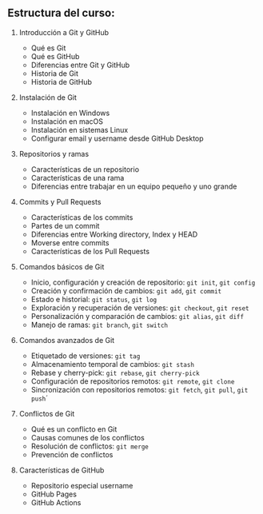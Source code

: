 ## Estructura del curso:

1. Introducción a Git y GitHub
    - Qué es Git
    - Qué es GitHub
    - Diferencias entre Git y GitHub
    - Historia de Git
    - Historia de GitHub
    
2. Instalación de Git
    - Instalación en Windows
    - Instalación en macOS
    - Instalación en sistemas Linux
    - Configurar email y username desde GitHub Desktop

3. Repositorios y ramas
    - Características de un repositorio
    - Características de una rama
    - Diferencias entre trabajar en un equipo pequeño y uno grande

4. Commits y Pull Requests
    - Características de los commits
    - Partes de un commit
    - Diferencias entre Working directory, Index y HEAD
    - Moverse entre commits
    - Características de los Pull Requests

5. Comandos básicos de Git
    - Inicio, configuración y creación de repositorio: `git init`, `git config`
    - Creación y confirmación de cambios: `git add`, `git commit`
    - Estado e historial: `git status`, `git log`
    - Exploración y recuperación de versiones: `git checkout`, `git reset`
    - Personalización y comparación de cambios: `git alias`, `git diff`
    - Manejo de ramas: `git branch`, `git switch`

6. Comandos avanzados de Git
    - Etiquetado de versiones: `git tag`
    - Almacenamiento temporal de cambios: `git stash`
    - Rebase y cherry-pick: `git rebase`, `git cherry-pick`
    - Configuración de repositorios remotos: `git remote`, `git clone`
    - Sincronización con repositorios remotos: `git fetch`, `git pull`, `git push`´

7. Conflictos de Git
    - Qué es un conflicto en Git
    - Causas comunes de los conflictos
    - Resolución de conflictos: `git merge`
    - Prevención de conflictos

8. Características de GitHub
    - Repositorio especial username
    - GitHub Pages
    - GitHub Actions